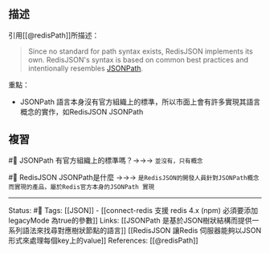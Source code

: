 ## 描述

引用[[@redisPath]]所描述：

> Since no standard for path syntax exists, RedisJSON implements its own. RedisJSON's syntax is based on common best practices and intentionally resembles [JSONPath](http://goessner.net/articles/JsonPath/).

重點：
- JSONPath 語言本身沒有官方組織上的標準，所以市面上會有許多實現其語言概念的實作，如RedisJSON JSONPath


## 複習

#🧠 JSONPath 有官方組織上的標準嗎？->->-> `並沒有，只有概念`
<!--SR:!2023-03-29,187,250-->

#🧠 RedisJSON JSONPath是什麼 ->->-> `是RedisJSON的開發人員針對JSONPath概念而實現的產品，屬於Redis官方本身的JSONPath 實現`
<!--SR:!2023-05-30,90,230-->

---
Status: #🌱 
Tags:
[[JSON]] - [[connect-redis 支援 redis 4.x (npm) 必須要添加 legacyMode 為true的參數]]
Links:
[[JSONPath 是基於JSON樹狀結構而提供一系列語法來找尋對應樹狀節點的語言]]
[[RedisJSON 讓Redis 伺服器能夠以JSON形式來處理每個key上的value]]
References:
[[@redisPath]]